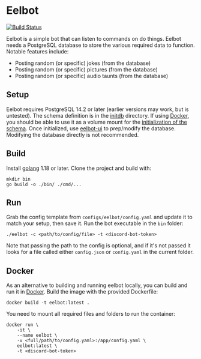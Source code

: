 # Eelbot

[![Build Status](https://github.com/emseers/eelbot/actions/workflows/go.yml/badge.svg)](https://github.com/emseers/eelbot/actions)

Eelbot is a simple bot that can listen to commands on do things. Eelbot needs a
PostgreSQL database to store the various required data to function. Notable
features include:

* Posting random (or specific) jokes (from the database)
* Posting random (or specific) pictures (from the database)
* Posting random (or specific) audio taunts (from the database)

## Setup

Eelbot requires PostgreSQL 14.2 or later (earlier versions may work, but is
untested). The schema definition is in the [initdb](initdb/) directory. If using
[Docker](https://www.docker.com/), you should be able to use it as a volume
mount for the [initialization of the schema](https://github.com/docker-library/docs/tree/master/postgres#initialization-scripts).
Once initialized, use [eelbot-ui](https://github.com/emseers/eelbot-ui) to
prep/modify the database. Modifying the database directly is not recommended.

## Build

Install [golang](https://golang.org/) 1.18 or later. Clone the project and build
with:

```
mkdir bin
go build -o ./bin/ ./cmd/...
```

## Run

Grab the config template from `configs/eelbot/config.yaml` and update it to
match your setup, then save it. Run the bot executable in the `bin` folder:

```
./eelbot -c <path/to/config/file> -t <discord-bot-token>
```

Note that passing the path to the config is optional, and if it's not passed it
looks for a file called either `config.json` or `config.yaml` in the current
folder.

## Docker

As an alternative to building and running eelbot locally, you can build and run
it in [Docker](https://www.docker.com/). Build the image with the provided
Dockerfile:

```
docker build -t eelbot:latest .
```

You need to mount all required files and folders to run the container:

```
docker run \
    -it \
    --name eelbot \
    -v <full/path/to/config.yaml>:/app/config.yaml \
    eelbot:latest \
    -t <discord-bot-token>
```
